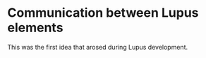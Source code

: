 # Communication between Lupus elements

This was the first idea that arosed during Lupus development. 